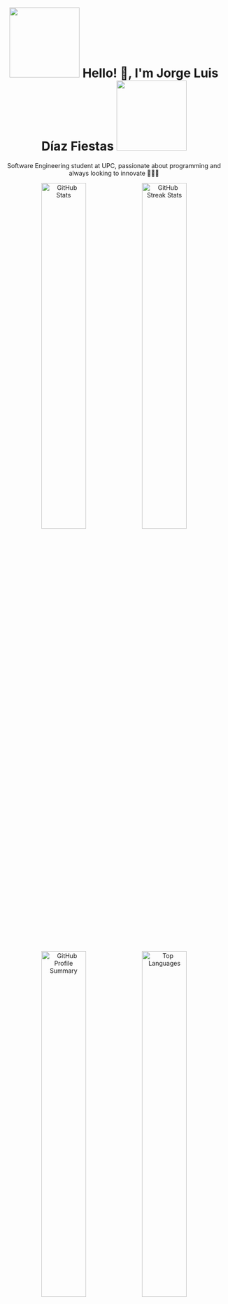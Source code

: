 <h1 align="center" style="animation: bounce 2s infinite;">
  <img src="https://i.giphy.com/media/v1.Y2lkPTc5MGI3NjExMGt1NTA3d2M5dzd4YjB2b2U0eTE5b24zNWM1bzhsOHdwbHk4YzVrNiZlcD12MV9pbnRlcm5hbF9naWZfYnlfaWQmY3Q9Zw/26u4nJPf0JtQPdStq/giphy.gif" width="160" />
  Hello! 👋, I'm Jorge Luis Díaz Fiestas
  <img src="https://i.giphy.com/media/v1.Y2lkPTc5MGI3NjExMGt1NTA3d2M5dzd4YjB2b2U0eTE5b24zNWM1bzhsOHdwbHk4YzVrNiZlcD12MV9pbnRlcm5hbF9naWZfYnlfaWQmY3Q9Zw/26u4nJPf0JtQPdStq/giphy.gif" width="160" />
</h1>

<p align="center" style="animation: fadeIn 3s;">
  Software Engineering student at UPC, passionate about programming and always looking to innovate 🚀👨‍💻
</p>

<div align="center" style="animation: slideInFromLeft 2s;">
  <img src="https://github-readme-stats.vercel.app/api?username=LuisDiazpe&show_icons=true&theme=radical" alt="GitHub Stats" width="45%" />
  <img src="https://github-readme-streak-stats.herokuapp.com/?user=LuisDiazpe&theme=radical" alt="GitHub Streak Stats" width="45%" />
</div>

<div align="center" style="animation: slideInFromRight 2s;">
  <img src="https://github-profile-summary-cards.vercel.app/api/cards/profile-details?username=LuisDiazpe&theme=radical" alt="GitHub Profile Summary" width="45%" />
  <img src="https://github-readme-stats.vercel.app/api/top-langs/?username=LuisDiazpe&layout=compact&theme=radical" alt="Top Languages" width="45%" />
</div>

---

<h2 align="center" style="animation: zoomIn 1.5s;">🧑‍💻 About Me</h2>
<ul style="animation: fadeInUp 2s;">
  <li>📍 I am 18 years old and I am from Cajamarca, Perú.</li>
  <li>🎓 Software Engineering student in my 5th semester.</li>
  <li>🚀 Aspiring Software Engineer at Microsoft.</li>
  <li>💡 I am a self-taught and highly creative individual who seeks to learn and improve every day.</li>
  <li>💼 Currently, I work as a developer at <a href="https://arkabia.com" target="_blank">Arkabia</a> and <a href="https://lexcom.tech/" target="_blank">Lexcom</a>.</li>
</ul>

---

<h3 align="center" style="animation: pulse 1.5s infinite;">🚀 Technologies I Use</h3>

### 🌐 Web Development
<p align="center" style="animation: rotateIn 2s;">
  <a href="https://greensprout-innovations.github.io/" target="_blank">
    <img src="https://cdn.jsdelivr.net/gh/devicons/devicon/icons/html5/html5-original.svg" height="30" alt="HTML5" />
  </a> &nbsp;
  <a href="https://luisdiazpe.github.io/Skilhub.github.io/" target="_blank">
    <img src="https://cdn.jsdelivr.net/gh/devicons/devicon/icons/css3/css3-original.svg" height="30" alt="CSS3" />
  </a> &nbsp;
  <a href="https://luisdiazpe.github.io/VTM-3.github.io/" target="_blank">
    <img src="https://cdn.jsdelivr.net/gh/devicons/devicon/icons/javascript/javascript-original.svg" height="30" alt="JavaScript" />
  </a> &nbsp;
  <a href="https://www.arkabia.com/" target="_blank">
    <img src="https://cdn.jsdelivr.net/gh/devicons/devicon/icons/react/react-original.svg" height="30" alt="React" />
  </a> &nbsp;
  <a href="https://www.arkabia.com/" target="_blank">
    <img src="https://cdn.jsdelivr.net/gh/devicons/devicon/icons/typescript/typescript-original.svg" height="30" alt="TypeScript" />
  </a> &nbsp;

</p>

### 🗄️ Databases
<p align="center" style="animation: flipInX 1.5s;">
  <a href="https://luisdiazpe.github.io/secret-friend.github.io/" target="_blank">
    <img src="https://cdn.jsdelivr.net/gh/devicons/devicon/icons/sqlite/sqlite-original.svg" height="30" alt="SQLite" />
  </a> &nbsp;
  <a href="https://luisdiazpe.github.io/secret-friend.github.io/" target="_blank">
    <img src="https://cdn.jsdelivr.net/gh/devicons/devicon/icons/microsoftsqlserver/microsoftsqlserver-plain.svg" height="30" alt="SQL Server" />
  </a> &nbsp;
  <a href="https://luisdiazpe.github.io/secret-friend.github.io/" target="_blank">
    <img src="https://cdn.jsdelivr.net/gh/devicons/devicon/icons/mysql/mysql-original.svg" height="30" alt="MySQL" />
  </a> &nbsp;
  <a href="https://luisdiazpe.github.io/secret-friend.github.io/" target="_blank">
    <img src="https://cdn.jsdelivr.net/gh/devicons/devicon/icons/mongodb/mongodb-original.svg" height="30" alt="MongoDB" />
  </a> &nbsp;
  <a href="https://luisdiazpe.github.io/secret-friend.github.io/" target="_blank">
    <img src="https://cdn.jsdelivr.net/gh/devicons/devicon/icons/json/json-original.svg" height="30" alt="JSON" />
  </a> &nbsp;
  <img src="https://cdn.jsdelivr.net/gh/devicons/devicon/icons/firebase/firebase-plain.svg" height="30" alt="Firebase" />
</p>

### 💻 Programming Languages
<p align="center">
  <a href="https://github.com/LuisDiazpe/AssistantPe" target="_blank">
    <img src="https://cdn.jsdelivr.net/gh/devicons/devicon/icons/python/python-original.svg" height="30" alt="Python" />
  </a> &nbsp;
  <a href="https://github.com/JhosepAC/ElectroGest" target="_blank">
    <img src="https://cdn.jsdelivr.net/gh/devicons/devicon/icons/cplusplus/cplusplus-original.svg" height="30" alt="C++" />
  </a> &nbsp;
  <img src="https://cdn.jsdelivr.net/gh/devicons/devicon/icons/c/c-original.svg" height="30" alt="C" />
  &nbsp;
</p>

### 🛠️ Tools & Version Control
<p align="center">
  <img src="https://cdn.jsdelivr.net/gh/devicons/devicon/icons/git/git-original.svg" height="30" alt="Git" /> &nbsp;
  <img src="https://cdn.jsdelivr.net/gh/devicons/devicon/icons/gitlab/gitlab-original.svg" height="30" alt="GitLab" /> &nbsp;
  <img src="https://skillicons.dev/icons?i=github" height="30" alt="GitHub" /> &nbsp;
  <img src="https://cdn.jsdelivr.net/gh/devicons/devicon/icons/figma/figma-original.svg" height="30" alt="Figma" /> &nbsp;
  <img src="https://cdn.jsdelivr.net/gh/devicons/devicon/icons/visualstudio/visualstudio-plain.svg" height="30" alt="Visual Studio" /> &nbsp;
  <img src="https://cdn.jsdelivr.net/gh/devicons/devicon/icons/vscode/vscode-original.svg" height="30" alt="VS Code" /> &nbsp;
  <img src="https://cdn.jsdelivr.net/gh/devicons/devicon/icons/linux/linux-original.svg" height="30" alt="Linux" />
</p>

---

<h2 align="center" style="animation: shakeX 1.5s;">📫 Contact Me</h2>
<p align="center" style="animation: zoomInDown 2s;">
  <a href="https://wa.me/51954162053?text=Hola%2C%20Jorge!" target="_blank">
    <img src="https://img.shields.io/static/v1?message=WhatsApp&logo=whatsapp&label=&color=25D366&logoColor=white&labelColor=&style=for-the-badge" height="35" alt="WhatsApp"/>
  </a>
  <a href="https://www.instagram.com/diazfiestas/" target="_blank">
    <img src="https://img.shields.io/static/v1?message=Instagram&logo=instagram&label=&color=E4405F&logoColor=white&labelColor=&style=for-the-badge" height="35" alt="Instagram"/>
  </a>
  <a href="mailto:luidi678u@gmail.com">
    <img src="https://img.shields.io/static/v1?message=Gmail&logo=gmail&label=&color=D14836&logoColor=white&labelColor=&style=for-the-badge" height="35" alt="Gmail"/>
  </a>
  <a href="mailto:u20231d534@upc.edu.pe">
    <img src="https://img.shields.io/static/v1?message=Outlook&logo=microsoft-outlook&label=&color=0078D4&logoColor=white&labelColor=&style=for-the-badge" height="35" alt="Outlook"/>
  </a>
</p>
